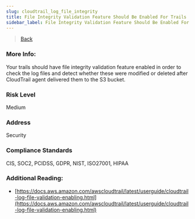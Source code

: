 ```yaml
---
slug: cloudtrail_log_file_integrity
title: File Integrity Validation Feature Should Be Enabled For Trails
sidebar_label: File Integrity Validation Feature Should Be Enabled For Trails
---
```

> [Back](../../cloudtrailmonitoring)

### More Info:
Your trails should have file integrity validation feature enabled in order to check the log files and detect whether these were modified or deleted after CloudTrail agent delivered them to the S3 bucket.

### Risk Level
Medium

### Address
Security

### Compliance Standards
CIS, SOC2, PCIDSS, GDPR, NIST, ISO27001, HIPAA

### Additional Reading:
- [https://docs.aws.amazon.com/awscloudtrail/latest/userguide/cloudtrail-log-file-validation-enabling.html](https://docs.aws.amazon.com/awscloudtrail/latest/userguide/cloudtrail-log-file-validation-enabling.html) 
